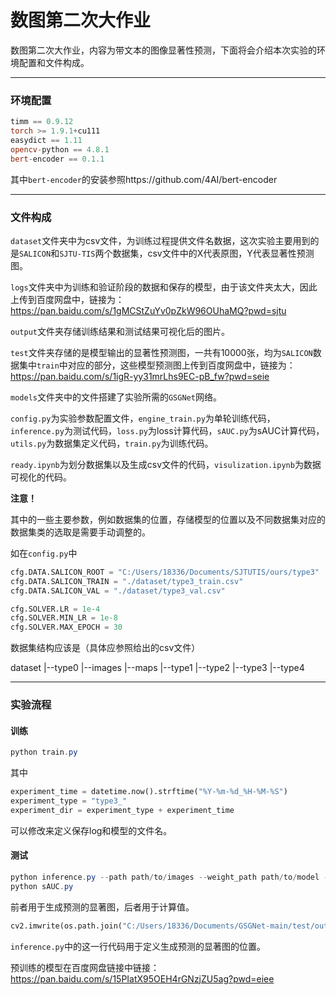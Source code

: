 # 数图第二次大作业

数图第二次大作业，内容为带文本的图像显著性预测，下面将会介绍本次实验的环境配置和文件构成。

------

### 环境配置

```powershell
timm == 0.9.12
torch >= 1.9.1+cu111
easydict == 1.11
opencv-python == 4.8.1
bert-encoder == 0.1.1
```

其中`bert-encoder`的安装参照https://github.com/4AI/bert-encoder

------

### 文件构成

`dataset`文件夹中为csv文件，为训练过程提供文件名数据，这次实验主要用到的是`SALICON`和`SJTU-TIS`两个数据集，csv文件中的X代表原图，Y代表显著性预测图。

`logs`文件夹中为训练和验证阶段的数据和保存的模型，由于该文件夹太大，因此上传到百度网盘中，链接为：https://pan.baidu.com/s/1gMCStZuYv0pZkW96OUhaMQ?pwd=sjtu 

`output`文件夹存储训练结果和测试结果可视化后的图片。

`test`文件夹存储的是模型输出的显著性预测图，一共有10000张，均为`SALICON`数据集中`train`中对应的部分，这些模型预测图上传到百度网盘中，链接为：https://pan.baidu.com/s/1igR-yy31mrLhs9EC-pB_fw?pwd=seie 

`models`文件夹中的文件搭建了实验所需的`GSGNet`网络。

`config.py`为实验参数配置文件，`engine_train.py`为单轮训练代码，`inference.py`为测试代码，`loss.py`为loss计算代码，`sAUC.py`为sAUC计算代码，`utils.py`为数据集定义代码，`train.py`为训练代码。

`ready.ipynb`为划分数据集以及生成csv文件的代码，`visulization.ipynb`为数据可视化的代码。

**注意！**

其中的一些主要参数，例如数据集的位置，存储模型的位置以及不同数据集对应的数据集类的选取是需要手动调整的。

如在`config.py`中

```python
cfg.DATA.SALICON_ROOT = "C:/Users/18336/Documents/SJTUTIS/ours/type3"
cfg.DATA.SALICON_TRAIN = "./dataset/type3_train.csv"
cfg.DATA.SALICON_VAL = "./dataset/type3_val.csv"

cfg.SOLVER.LR = 1e-4
cfg.SOLVER.MIN_LR = 1e-8
cfg.SOLVER.MAX_EPOCH = 30
```

数据集结构应该是（具体应参照给出的csv文件）

dataset
|--type0
   |--images
   |--maps
|--type1
|--type2
|--type3
|--type4

------

### 实验流程

#### 训练

```powershell
python train.py
```

其中

```python
experiment_time = datetime.now().strftime("%Y-%m-%d_%H-%M-%S")
experiment_type = "type3_"
experiment_dir = experiment_type + experiment_time
```

可以修改来定义保存log和模型的文件名。

#### 测试

```powershell
python inference.py --path path/to/images --weight_path path/to/model --format format/of/images
python sAUC.py
```

前者用于生成预测的显著图，后者用于计算值。

```python
cv2.imwrite(os.path.join("C:/Users/18336/Documents/GSGNet-main/test/output", filename + ".png"), pred_map)
```

`inference.py`中的这一行代码用于定义生成预测的显著图的位置。

预训练的模型在百度网盘链接中链接：https://pan.baidu.com/s/15PIatX95OEH4rGNzjZU5ag?pwd=eiee 
